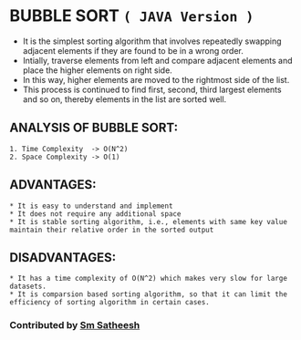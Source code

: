 # BUBBLE SORT `( JAVA Version )`

* It is the simplest sorting algorithm that involves repeatedly swapping adjacent elements if they are found to be in a wrong order.
* Intially, traverse elements from left and compare adjacent elements and place the higher elements on right side.
* In this way, higher elements are moved to the rightmost side of the list.
* This process is continued to find first, second, third largest elements and so on, thereby elements in the list are sorted well.

## ANALYSIS OF BUBBLE SORT:

	1. Time Complexity  -> O(N^2)
	2. Space Complexity -> O(1)
	
## ADVANTAGES:
	* It is easy to understand and implement
	* It does not require any additional space
	* It is stable sorting algorithm, i.e., elements with same key value maintain their relative order in the sorted output
	
## DISADVANTAGES:
	* It has a time complexity of O(N^2) which makes very slow for large datasets.
	* It is comparsion based sorting algorithm, so that it can limit the efficiency of sorting algorithm in certain cases.
	
### Contributed by [Sm Satheesh](https://github.com/smsatheesh)
